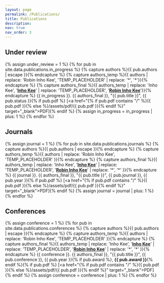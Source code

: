 ```yaml
---
layout: page
permalink: /Publications/
title: Publications
description: 
nav: true
nav_order: 3
---
```


## Under review
{% assign under_review = 1 %}
{% for pub in site.data.publications.in_progress %}
{% capture authors %}{{ pub.authors | escape }}{% endcapture %}
{% capture authors_temp %}{{ authors | replace: 'Robin Inho Kee', 'TEMP_PLACEHOLDER' | replace: '*', '&#42;'}}{% endcapture %}
{% capture authors_final %}{{ authors_temp | replace: 'Inho Kee', '**<u>Inho Kee</u>**' | replace: 'TEMP_PLACEHOLDER', '**<u>Robin Inho Kee</u>**'}}{% endcapture %}
{{ in_progress }}. {{ authors_final }}, "{{ pub.title }}", {{ pub.status }}{% if pub.pdf %} [<a href="{% if pub.pdf contains "/" %}{{ pub.pdf }}{% else %}/assets/pdf/{{ pub.pdf }}{% endif %}" target="_blank">PDF</a>]{% endif %}
{% assign in_progress = in_progress | plus: 1 %}
{% endfor %}

## Journals
{% assign journal = 1 %}
{% for pub in site.data.publications.journals %}
{% capture authors %}{{ pub.authors | escape }}{% endcapture %}
{% capture authors_temp %}{{ authors | replace: 'Robin Inho Kee', 'TEMP_PLACEHOLDER' }}{% endcapture %}
{% capture authors_final %}{{ authors_temp | replace: 'Inho Kee', '**<u>Inho Kee</u>**' | replace: 'TEMP_PLACEHOLDER', '**<u>Robin Inho Kee</u>**' | replace: '\*', '&#42;' }}{% endcapture %}
{{ journal }}. {{ authors_final }}, "{{ pub.title }}", {{ pub.journal }}, {{ pub.year }}{% if pub.pdf %} [<a href="{% if pub.pdf contains "/" %}{{ pub.pdf }}{% else %}/assets/pdf/{{ pub.pdf }}{% endif %}" target="_blank">PDF</a>]{% endif %}
{% assign journal = journal | plus: 1 %}
{% endfor %}

## Conferences
{% assign conference = 1 %}
{% for pub in site.data.publications.conferences %}
{% capture authors %}{{ pub.authors | escape }}{% endcapture %}
{% capture authors_temp %}{{ authors | replace: 'Robin Inho Kee', 'TEMP_PLACEHOLDER' }}{% endcapture %}
{% capture authors_final %}{{ authors_temp | replace: 'Inho Kee', '**<u>Inho Kee</u>**' | replace: 'TEMP_PLACEHOLDER', '**<u>Robin Inho Kee</u>**' | replace: '\*', '&#42;' }}{% endcapture %}
{{ conference }}. {{ authors_final }}, "{{ pub.title }}", {{ pub.conference }}, {{ pub.year }}{% if pub.award %}, **{{ pub.award }}**{% endif %}{% if pub.pdf %} [<a href="{% if pub.pdf contains "/" %}{{ pub.pdf }}{% else %}/assets/pdf/{{ pub.pdf }}{% endif %}" target="_blank">PDF</a>]{% endif %}
{% assign conference = conference | plus: 1 %}
{% endfor %}
